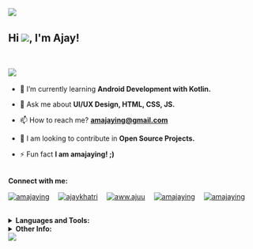 <img src="https://github.com/amajaying/amajaying/blob/main/Banner.png">
<h2>Hi <img src="https://github.com/TheDudeThatCode/TheDudeThatCode/blob/master/Assets/Hi.gif" width="29px">, I'm Ajay!</h2>
<br>
<p><img src="https://img.shields.io/badge/Chief%20Editorial%2FEditor-CodeHolic's%20Point-red" /></p>


- 🌱 I’m currently learning **Android Development with Kotlin.**

- 💬 Ask me about **UI/UX Design, HTML, CSS, JS.**

- 📫 How to reach me? **amajaying@gmail.com**

- 👀 I am looking to contribute in **Open Source Projects.**

- ⚡ Fun fact **I am amajaying! ;)**
<br>
<b>Connect with me:</b>
<p align="left">


 <a href="https://instagram.com/amajaying" target="blank"><img align="center" src="https://raw.githubusercontent.com/rahuldkjain/github-profile-readme-generator/master/src/images/icons/Social/instagram.svg" alt="amajaying" height="30" width="40" /></a>&emsp;
<a href="https://www.youtube.com/c/ajaykhatri" target="blank"><img align="center" src="https://raw.githubusercontent.com/rahuldkjain/github-profile-readme-generator/master/src/images/icons/Social/youtube.svg" alt="ajaykhatri" height="30" width="40" /></a>&emsp;
 <a href="https://fb.com/aww.ajuu" target="blank"><img align="center" src="https://raw.githubusercontent.com/rahuldkjain/github-profile-readme-generator/master/src/images/icons/Social/facebook.svg" alt="aww.ajuu" height="30" width="40" /></a>&emsp;
<a href="https://linkedin.com/in/amajaying" target="blank"><img align="center" src="https://raw.githubusercontent.com/rahuldkjain/github-profile-readme-generator/master/src/images/icons/Social/linked-in-alt.svg" alt="amajaying" height="30" width="40" /></a>&emsp;
<a href="https://twitter.com/amajaying" target="blank"><img align="center" src="https://raw.githubusercontent.com/rahuldkjain/github-profile-readme-generator/master/src/images/icons/Social/twitter.svg" alt="amajaying" height="30" width="40" /></a>&emsp;
</p>
<br>
<details>
 
 <summary><b>Languages and Tools:</b></summary>
<br>
<br>
<p align="left"> <a href="https://getbootstrap.com" target="_blank" rel="noreferrer"> <img src="https://raw.githubusercontent.com/devicons/devicon/master/icons/bootstrap/bootstrap-plain-wordmark.svg" alt="bootstrap" width="40" height="40"/> </a>&emsp;
<a href="https://www.w3schools.com/cpp/" target="_blank" rel="noreferrer"> <img src="https://raw.githubusercontent.com/devicons/devicon/master/icons/cplusplus/cplusplus-original.svg" alt="cplusplus" width="40" height="40"/> </a> 
&emsp;<a href="https://www.w3schools.com/css/" target="_blank" rel="noreferrer"> <img src="https://raw.githubusercontent.com/devicons/devicon/master/icons/css3/css3-original-wordmark.svg" alt="css3" width="40" height="40"/> </a>&emsp; <a href="https://www.figma.com/" target="_blank" rel="noreferrer"> <img src="https://www.vectorlogo.zone/logos/figma/figma-icon.svg" alt="figma" width="40" height="40"/> </a> &emsp;<a href="https://git-scm.com/" target="_blank" rel="noreferrer"> <img src="https://www.vectorlogo.zone/logos/git-scm/git-scm-icon.svg" alt="git" width="40" height="40"/> </a><br><br> <a href="https://www.w3.org/html/" target="_blank" rel="noreferrer"> <img src="https://raw.githubusercontent.com/devicons/devicon/master/icons/html5/html5-original-wordmark.svg" alt="html5" width="40" height="40"/> </a>&emsp; <a href="https://www.adobe.com/in/products/illustrator.html" target="_blank" rel="noreferrer"> <img src="https://www.vectorlogo.zone/logos/adobe_illustrator/adobe_illustrator-icon.svg" alt="illustrator" width="40" height="40"/> </a>&emsp; <a href="https://developer.mozilla.org/en-US/docs/Web/JavaScript" target="_blank" rel="noreferrer"> <img src="https://raw.githubusercontent.com/devicons/devicon/master/icons/javascript/javascript-original.svg" alt="javascript" width="40" height="40"/> </a> &emsp;<a href="https://kotlinlang.org" target="_blank" rel="noreferrer"> <img src="https://www.vectorlogo.zone/logos/kotlinlang/kotlinlang-icon.svg" alt="kotlin" width="40" height="40"/> </a> &emsp;<a href="https://www.photoshop.com/en" target="_blank" rel="noreferrer"> <img src="https://raw.githubusercontent.com/devicons/devicon/master/icons/photoshop/photoshop-line.svg" alt="photoshop" width="40" height="40"/> </a><br><br> <a href="https://www.python.org" target="_blank" rel="noreferrer"> <img src="https://raw.githubusercontent.com/devicons/devicon/master/icons/python/python-original.svg" alt="python" width="40" height="40"/> </a>&emsp; <a href="https://www.adobe.com/products/xd.html" target="_blank" rel="noreferrer"> <img src="https://cdn.worldvectorlogo.com/logos/adobe-xd.svg" alt="xd" width="40" height="40"/> </a> &emsp; <a href="https://www.adobe.com/products/xd.html" target="_blank" rel="noreferrer"> <img src="https://upload.wikimedia.org/wikipedia/commons/thumb/4/40/Adobe_Premiere_Pro_CC_icon.svg/512px-Adobe_Premiere_Pro_CC_icon.svg.png" alt="xd" width="40" height="40"/> </a> </p>
<br>
 <p><img align="center" src="https://wakatime.com/share/@b57f1ed0-1822-486c-9521-3335d1880561/4a327ede-82cb-425a-b805-25682906e99a.svg" height= "400px" ></p>
 <img src="https://github-readme-stats.vercel.app/api/top-langs/?username=amajaying&layout=compact&count_private=true">
</details>

<details>
 
 <summary><b>Other Info:</b></summary>
 <br>




<br>
<p>&nbsp;<img align="center" src="https://github-readme-stats.vercel.app/api?username=amajaying&count_private=true&show_icons=true&theme=shades-of-purple&hide_border=false" alt="amajaying" /></p>
<br>
<p><img width="500px" src="https://github-readme-streak-stats.herokuapp.com/?user=amajaying&theme=shades-of-purple" alt="amajaying" style="max-width: 100%;"/>
</p>
 
 
 <img alt="Trophy" align="center" height="130px" width="800px" src="https://github-profile-trophy.vercel.app/?username=amajaying&show_icons=true&theme=dracula"/>
</details>
<img src="https://github.com/amajaying/amajaying/blob/main/Footer.jpg">
